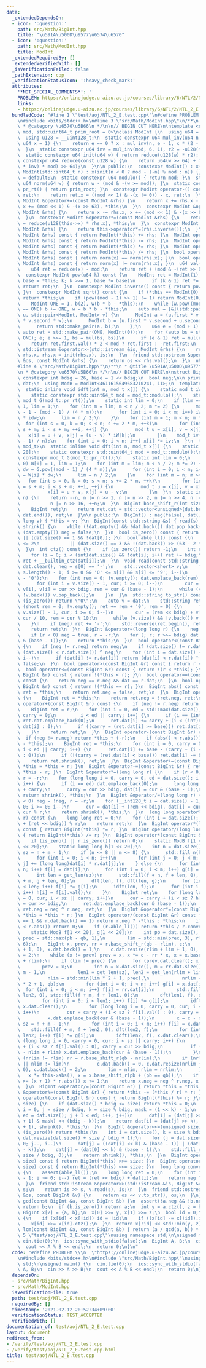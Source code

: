 ```yaml
---
data:
  _extendedDependsOn:
  - icon: ':question:'
    path: src/Math/BigInt.hpp
    title: "\u591A\u500D\u9577\u6574\u6570"
  - icon: ':question:'
    path: src/Math/ModInt.hpp
    title: ModInt
  _extendedRequiredBy: []
  _extendedVerifiedWith: []
  _isVerificationFailed: false
  _pathExtension: cpp
  _verificationStatusIcon: ':heavy_check_mark:'
  attributes:
    '*NOT_SPECIAL_COMMENTS*': ''
    PROBLEM: https://onlinejudge.u-aizu.ac.jp/courses/library/6/NTL/2/NTL_2_E
    links:
    - https://onlinejudge.u-aizu.ac.jp/courses/library/6/NTL/2/NTL_2_E
  bundledCode: "#line 1 \"test/aoj/NTL_2_E.test.cpp\"\n#define PROBLEM \\\n  \"https://onlinejudge.u-aizu.ac.jp/courses/library/6/NTL/2/NTL_2_E\"\
    \n#include <bits/stdc++.h>\n#line 3 \"src/Math/ModInt.hpp\"\n/**\n * @title ModInt\n\
    \ * @category \u6570\u5B66\n */\n\n// BEGIN CUT HERE\n\ntemplate <std::uint64_t\
    \ mod, std::uint64_t prim_root = 0>\nclass ModInt {\n  using u64 = std::uint64_t;\n\
    \  using u128 = __uint128_t;\n  static constexpr u64 mul_inv(u64 n, int e = 6,\
    \ u64 x = 1) {\n    return e == 0 ? x : mul_inv(n, e - 1, x * (2 - x * n));\n\
    \  }\n  static constexpr u64 inv = mul_inv(mod, 6, 1), r2 = -u128(mod) % mod;\n\
    \  static constexpr u64 init(u64 w) { return reduce(u128(w) * r2); }\n  static\
    \ constexpr u64 reduce(const u128 w) {\n    return u64(w >> 64) + mod - ((u128(u64(w)\
    \ * inv) * mod) >> 64);\n  }\n\n public:\n  constexpr ModInt() : x(0) {}\n  constexpr\
    \ ModInt(std::int64_t n) : x(init(n < 0 ? mod - (-n) % mod : n)) {}\n  ~ModInt()\
    \ = default;\n  static constexpr u64 modulo() { return mod; }\n  static constexpr\
    \ u64 norm(u64 w) { return w - (mod & -(w >= mod)); }\n  static constexpr u64\
    \ pr_rt() { return prim_root; }\n  constexpr ModInt operator-() const {\n    ModInt\
    \ ret;\n    return ret.x = ((mod << 1) & -(x != 0)) - x, ret;\n  }\n  constexpr\
    \ ModInt &operator+=(const ModInt &rhs) {\n    return x += rhs.x - (mod << 1),\
    \ x += (mod << 1) & -(x >> 63), *this;\n  }\n  constexpr ModInt &operator-=(const\
    \ ModInt &rhs) {\n    return x -= rhs.x, x += (mod << 1) & -(x >> 63), *this;\n\
    \  }\n  constexpr ModInt &operator*=(const ModInt &rhs) {\n    return this->x\
    \ = reduce(u128(this->x) * rhs.x), *this;\n  }\n  constexpr ModInt &operator/=(const\
    \ ModInt &rhs) {\n    return this->operator*=(rhs.inverse());\n  }\n  ModInt operator+(const\
    \ ModInt &rhs) const { return ModInt(*this) += rhs; }\n  ModInt operator-(const\
    \ ModInt &rhs) const { return ModInt(*this) -= rhs; }\n  ModInt operator*(const\
    \ ModInt &rhs) const { return ModInt(*this) *= rhs; }\n  ModInt operator/(const\
    \ ModInt &rhs) const { return ModInt(*this) /= rhs; }\n  bool operator==(const\
    \ ModInt &rhs) const { return norm(x) == norm(rhs.x); }\n  bool operator!=(const\
    \ ModInt &rhs) const { return norm(x) != norm(rhs.x); }\n  u64 val() const {\n\
    \    u64 ret = reduce(x) - mod;\n    return ret + (mod & -(ret >> 63));\n  }\n\
    \  constexpr ModInt pow(u64 k) const {\n    ModInt ret = ModInt(1);\n    for (ModInt\
    \ base = *this; k; k >>= 1, base *= base)\n      if (k & 1) ret *= base;\n   \
    \ return ret;\n  }\n  constexpr ModInt inverse() const { return pow(mod - 2);\
    \ }\n  constexpr ModInt sqrt() const {\n    if (*this == ModInt(0) || mod == 2)\
    \ return *this;\n    if (pow((mod - 1) >> 1) != 1) return ModInt(0);  // no solutions\n\
    \    ModInt ONE = 1, b(2), w(b * b - *this);\n    while (w.pow((mod - 1) >> 1)\
    \ == ONE) b += ONE, w = b * b - *this;\n    auto mul = [&](std::pair<ModInt, ModInt>\
    \ u, std::pair<ModInt, ModInt> v) {\n      ModInt a = (u.first * v.first + u.second\
    \ * v.second * w);\n      ModInt b = (u.first * v.second + u.second * v.first);\n\
    \      return std::make_pair(a, b);\n    };\n    u64 e = (mod + 1) >> 1;\n   \
    \ auto ret = std::make_pair(ONE, ModInt(0));\n    for (auto bs = std::make_pair(b,\
    \ ONE); e; e >>= 1, bs = mul(bs, bs))\n      if (e & 1) ret = mul(ret, bs);\n\
    \    return ret.first.val() * 2 < mod ? ret.first : -ret.first;\n  }\n  friend\
    \ std::istream &operator>>(std::istream &is, ModInt &rhs) {\n    return is >>\
    \ rhs.x, rhs.x = init(rhs.x), is;\n  }\n  friend std::ostream &operator<<(std::ostream\
    \ &os, const ModInt &rhs) {\n    return os << rhs.val();\n  }\n  u64 x;\n};\n\
    #line 4 \"src/Math/BigInt.hpp\"\n/**\n * @title \u591A\u500D\u9577\u6574\u6570\
    \n * @category \u6570\u5B66\n */\n\n// BEGIN CUT HERE\n\nstruct BigInt {\n  static\
    \ constexpr int bdig = 26, base = 1 << bdig;\n  bool neg;\n\n private:\n  std::vector<unsigned>\
    \ dat;\n  using ModB = ModInt<4611615649683210241, 11>;\n  template <class mod_t>\n\
    \  static inline void idft(int n, mod_t x[]) {\n    static mod_t iW[1 << 20];\n\
    \    static constexpr std::uint64_t mod = mod_t::modulo();\n    static constexpr\
    \ mod_t G(mod_t::pr_rt());\n    static int lim = 0;\n    if (lim == 0) iW[0] =\
    \ 1, lim = 1;\n    for (int m = lim; m < n / 2; m *= 2) {\n      mod_t idw = G.pow(mod\
    \ - 1 - (mod - 1) / (4 * m));\n      for (int i = 0; i < m; i++) iW[m + i] = iW[i]\
    \ * idw;\n      lim = n / 2;\n    }\n    for (int m = 1; m < n; m *= 2)\n    \
    \  for (int s = 0, k = 0; s < n; s += 2 * m, ++k)\n        for (int i = s, j =\
    \ s + m; i < s + m; ++i, ++j) {\n          mod_t u = x[i], v = x[j];\n       \
    \   x[i] = u + v, x[j] = (u - v) * iW[k];\n        }\n    mod_t iv(mod - (mod\
    \ - 1) / n);\n    for (int i = 0; i < n; i++) x[i] *= iv;\n  }\n  template <class\
    \ mod_t>\n  static inline void dft(int n, mod_t x[]) {\n    static mod_t W[1 <<\
    \ 20];\n    static constexpr std::uint64_t mod = mod_t::modulo();\n    static\
    \ constexpr mod_t G(mod_t::pr_rt());\n    static int lim = 0;\n    if (lim ==\
    \ 0) W[0] = 1, lim = 1;\n    for (int m = lim; m < n / 2; m *= 2) {\n      mod_t\
    \ dw = G.pow((mod - 1) / (4 * m));\n      for (int i = 0; i < m; i++) W[m + i]\
    \ = W[i] * dw;\n      lim = n / 2;\n    }\n    for (int m = n; m >>= 1;)\n   \
    \   for (int s = 0, k = 0; s < n; s += 2 * m, ++k)\n        for (int i = s, j\
    \ = s + m; i < s + m; ++i, ++j) {\n          mod_t u = x[i], v = x[j] * W[k];\n\
    \          x[i] = u + v, x[j] = u - v;\n        }\n  }\n  static inline int get_len(int\
    \ n) {\n    return --n, n |= n >> 1, n |= n >> 2, n |= n >> 4, n |= n >> 8,\n\
    \           n |= n >> 16, ++n;\n  }\n  BigInt base_shift_r(int size) const {\n\
    \    BigInt ret;\n    return ret.dat = std::vector<unsigned>(dat.begin() + size,\
    \ dat.end()), ret;\n  }\n\n public:\n  BigInt() : neg(false), dat() {}\n  BigInt(long\
    \ long v) { *this = v; }\n  BigInt(const std::string &s) { read(s); }\n  void\
    \ shrink() {\n    while (!dat.empty() && !dat.back()) dat.pop_back();\n    if\
    \ (dat.empty()) neg = false;\n  }\n  bool is_zero() const { return dat.empty()\
    \ || (dat.size() == 1 && !dat[0]); }\n  bool able_ll() const {\n    return dat.size()\
    \ <= 2\n           || (dat.size() == 3 && !(dat.back() >> (63 - 2 * bdig)));\n\
    \  }\n  int ctz() const {\n    if (is_zero()) return -1;\n    int ret = 0, i;\n\
    \    for (i = 0; i < (int)dat.size() && !dat[i]; i++) ret += bdig;\n    return\
    \ ret + __builtin_ctz(dat[i]);\n  }\n  void read(const std::string &s) {\n   \
    \ dat.clear(), neg = s[0] == '-';\n    std::vector<short> v;\n    for (int i =\
    \ s.length() - 1; i >= 0 && '0' <= s[i] && s[i] <= '9'; i--)\n      v.emplace_back(s[i]\
    \ - '0');\n    for (int rem = 0; !v.empty(); dat.emplace_back(rem), rem = 0) {\n\
    \      for (int i = v.size() - 1, cur; i >= 0; i--)\n        cur = rem * 10 +\
    \ v[i], v[i] = cur >> bdig, rem = cur & (base - 1);\n      while (v.size() &&\
    \ !v.back()) v.pop_back();\n    }\n  }\n  std::string to_str() const {\n    if\
    \ (is_zero()) return \"0\";\n    auto v = dat;\n    std::string ret;\n    for\
    \ (short rem = 0; !v.empty(); ret += rem + '0', rem = 0) {\n      for (int i =\
    \ v.size() - 1, cur; i >= 0; i--)\n        cur = (rem << bdig) + v[i], v[i] =\
    \ cur / 10, rem = cur % 10;\n      while (v.size() && !v.back()) v.pop_back();\n\
    \    }\n    if (neg) ret += '-';\n    std::reverse(ret.begin(), ret.end());\n\
    \    return ret;\n  }\n  BigInt &operator=(long long r) {\n    neg = false, dat.clear();\n\
    \    if (r < 0) neg = true, r = -r;\n    for (; r; r >>= bdig) dat.emplace_back(r\
    \ & (base - 1));\n    return *this;\n  }\n  bool operator<(const BigInt &r) const\
    \ {\n    if (neg != r.neg) return neg;\n    if (dat.size() != r.dat.size()) return\
    \ (dat.size() < r.dat.size()) ^ neg;\n    for (int i = dat.size() - 1; i >= 0;\
    \ i--)\n      if (dat[i] != r.dat[i]) return (dat[i] < r.dat[i]) ^ neg;\n    return\
    \ false;\n  }\n  bool operator>(const BigInt &r) const { return r < *this; }\n\
    \  bool operator<=(const BigInt &r) const { return !(r < *this); }\n  bool operator>=(const\
    \ BigInt &r) const { return !(*this < r); }\n  bool operator==(const BigInt &r)\
    \ const {\n    return neg == r.neg && dat == r.dat;\n  }\n  bool operator!=(const\
    \ BigInt &r) const { return !(*this == r); }\n  BigInt abs() const {\n    BigInt\
    \ ret = *this;\n    return ret.neg = false, ret;\n  }\n  BigInt operator-() const\
    \ {\n    BigInt ret = *this;\n    return ret.neg = !ret.neg, ret;\n  }\n  BigInt\
    \ operator+(const BigInt &r) const {\n    if (neg != r.neg) return *this - (-r);\n\
    \    BigInt ret = r;\n    for (int i = 0, ed = std::max(dat.size(), r.dat.size()),\
    \ carry = 0;\n         i < ed || carry; i++) {\n      if (i == (int)ret.dat.size())\
    \ ret.dat.emplace_back(0);\n      ret.dat[i] += carry + (i < (int)dat.size() ?\
    \ dat[i] : 0);\n      if ((carry = (ret.dat[i] >= base))) ret.dat[i] -= base;\n\
    \    }\n    return ret;\n  }\n  BigInt operator-(const BigInt &r) const {\n  \
    \  if (neg != r.neg) return *this + (-r);\n    if (abs() < r.abs()) return -(r\
    \ - *this);\n    BigInt ret = *this;\n    for (int i = 0, carry = 0, ed = r.dat.size();\
    \ i < ed || carry; i++) {\n      ret.dat[i] += base - (carry + (i < ed ? r.dat[i]\
    \ : 0));\n      if (!(carry = (ret.dat[i] < base))) ret.dat[i] -= base;\n    }\n\
    \    return ret.shrink(), ret;\n  }\n  BigInt &operator+=(const BigInt &r) { return\
    \ *this = *this + r; }\n  BigInt &operator-=(const BigInt &r) { return *this =\
    \ *this - r; }\n  BigInt &operator*=(long long r) {\n    if (r < 0) neg = !neg,\
    \ r = -r;\n    for (long long i = 0, carry = 0, ed = dat.size(); i < ed || carry;\
    \ i++) {\n      if (i == ed) dat.emplace_back(0);\n      long long cur = r * dat[i]\
    \ + carry;\n      carry = cur >> bdig, dat[i] = cur & (base - 1);\n    }\n   \
    \ return shrink(), *this;\n  }\n  BigInt &operator/=(long long r) {\n    if (r\
    \ < 0) neg = !neg, r = -r;\n    for (__int128_t i = dat.size() - 1, cur, rem =\
    \ 0; i >= 0; i--)\n      cur = dat[i] + (rem << bdig), dat[i] = cur / r, rem =\
    \ cur % r;\n    return shrink(), *this;\n  }\n  long long operator%(long long\
    \ r) const {\n    long long ret = 0;\n    for (int i = dat.size(); i;) ret = (dat[--i]\
    \ + (ret << bdig)) % r;\n    return ret;\n  }\n  BigInt operator*(long long r)\
    \ const { return BigInt(*this) *= r; }\n  BigInt operator/(long long r) const\
    \ { return BigInt(*this) /= r; }\n  BigInt operator*(const BigInt &r) const {\n\
    \    if (is_zero() || r.is_zero()) return 0;\n    static ModB f[1 << 20], g[1\
    \ << 20];\n    static long long h[1 << 20];\n    int n = dat.size(), m = r.dat.size(),\
    \ sz = n + m - 1;\n    if (n <= 8 || m <= 8) {\n      std::fill_n(h, sz, 0);\n\
    \      for (int i = 0; i < n; i++)\n        for (int j = 0; j < m; j++) h[i +\
    \ j] += (long long)dat[i] * r.dat[j];\n    } else {\n      for (int i = 0; i <\
    \ n; i++) f[i] = dat[i];\n      for (int i = 0; i < m; i++) g[i] = r.dat[i];\n\
    \      int len = get_len(sz);\n      std::fill(f + n, f + len, 0), std::fill(g\
    \ + m, g + len, 0);\n      dft(len, f), dft(len, g);\n      for (int i = 0; i\
    \ < len; i++) f[i] *= g[i];\n      idft(len, f);\n      for (int i = 0; i < sz;\
    \ i++) h[i] = f[i].val();\n    }\n    BigInt ret;\n    for (long long i = 0, carry\
    \ = 0, cur; i < sz || carry; i++)\n      cur = carry + (i < sz ? h[i] : 0), carry\
    \ = cur >> bdig,\n      ret.dat.emplace_back(cur & (base - 1));\n    return ret.shrink(),\
    \ ret.neg = neg ^ r.neg, ret;\n  }\n  BigInt &operator*=(const BigInt &r) { return\
    \ *this = *this * r; }\n  BigInt operator/(const BigInt &r) const {\n    if (r.dat.size()\
    \ == 1 && r.dat.back() == 1) return r.neg ? -*this : *this;\n    if (this->abs()\
    \ < r.abs()) return 0;\n    if (r.able_ll()) return *this / r.convert_ll();\n\
    \    static ModB f[1 << 20], g[1 << 20];\n    int pb = dat.size(), qb = r.dat.size(),\
    \ prec = std::max(pb - qb, 1),\n        lim = std::min(prec, 3), rlim = std::min(qb,\
    \ 6);\n    BigInt x, prev, rr = r.base_shift_r(qb - rlim), c;\n    x.dat.resize(lim\
    \ + 1, 0), x.dat.back() = 1;\n    c.dat.resize(rlim + lim + 1, 0), c.dat.back()\
    \ = 2;\n    while (x != prev) prev = x, x *= c - rr * x, x = x.base_shift_r(lim\
    \ + rlim);\n    if (lim != prec) {\n      for (prev.dat.clear(); x != prev;) {\n\
    \        prev = x;\n        int n = x.dat.size(), m = rr.dat.size(), sz = n +\
    \ m - 1,\n            len1 = get_len(sz), len2 = get_len(rlim + lim + n),\n  \
    \          nlim = std::min(lim * 2 + 1, prec),\n            nrlim = std::min(rlim\
    \ * 2 + 1, qb);\n        for (int i = 0; i < n; i++) g[i] = x.dat[i];\n      \
    \  for (int i = 0; i < m; i++) f[i] = rr.dat[i];\n        std::fill(g + n, g +\
    \ len2, 0), std::fill(f + m, f + len1, 0);\n        dft(len1, f), dft(len2, g);\n\
    \        for (int i = 0; i < len1; i++) f[i] *= g[i];\n        idft(len1, f),\
    \ x.dat.clear();\n        for (long long i = 0, carry = 0, cur; i < sz || carry;\
    \ i++)\n          cur = carry + (i < sz ? f[i].val() : 0), carry = cur >> bdig,\n\
    \          x.dat.emplace_back(cur & (base - 1));\n        x = c - x, m = x.dat.size(),\
    \ sz = n + m - 1;\n        for (int i = 0; i < m; i++) f[i] = x.dat[i];\n    \
    \    std::fill(f + m, f + len2, 0), dft(len2, f);\n        for (int i = 0; i <\
    \ len2; i++) f[i] *= g[i];\n        idft(len2, f), x.dat.clear();\n        for\
    \ (long long i = 0, carry = 0, cur; i < sz || carry; i++) {\n          cur = carry\
    \ + (i < sz ? f[i].val() : 0), carry = cur >> bdig;\n          if (i >= 2 * lim\
    \ - nlim + rlim) x.dat.emplace_back(cur & (base - 1));\n        }\n        if\
    \ (nrlim != rlim) rr = r.base_shift_r(qb - nrlim);\n        if (nrlim != rlim\
    \ || nlim != lim)\n          c.dat.back() = 0, c.dat.resize(nrlim + nlim + 1,\
    \ 0), c.dat.back() = 2;\n        lim = nlim, rlim = nrlim;\n      }\n    }\n \
    \   x *= this->abs(), x = x.base_shift_r(pb + (pb == qb));\n    if (this->abs()\
    \ >= (x + 1) * r.abs()) x += 1;\n    return x.neg = neg ^ r.neg, x.shrink(), x;\n\
    \  }\n  BigInt &operator/=(const BigInt &r) { return *this = *this / r; }\n  BigInt\
    \ &operator%=(const BigInt &r) { return *this -= (*this / r) * r; }\n  BigInt\
    \ operator%(const BigInt &r) const { return BigInt(*this) %= r; }\n  BigInt &operator>>=(unsigned\
    \ size) {\n    if (dat.size() * bdig <= size) return *this = 0;\n    unsigned\
    \ i = 0, j = size / bdig, k = size % bdig, mask = (1 << k) - 1;\n    for (unsigned\
    \ ed = dat.size(); j + 1 < ed; i++, j++)\n      dat[i] = (dat[j] >> k) | ((dat[j\
    \ + 1] & mask) << (bdig - k));\n    return dat[i] = (dat[j] >> k), dat.resize(i\
    \ + 1), shrink(), *this;\n  }\n  BigInt &operator<<=(unsigned size) {\n    if\
    \ (is_zero()) return *this;\n    int i = dat.size(), k = size % bdig, j;\n   \
    \ dat.resize(dat.size() + size / bdig + 1);\n    for (j = dat.size() - 1; i >\
    \ 0; j--, i--)\n      dat[j] = ((dat[i] << k) & (base - 1)) | (dat[i - 1] >> (bdig\
    \ - k));\n    dat[j] = (dat[0] << k) & (base - 1);\n    std::fill_n(dat.begin(),\
    \ size / bdig, 0);\n    return shrink(), *this;\n  }\n  BigInt operator>>(unsigned\
    \ size) const { return BigInt(*this) >>= size; }\n  BigInt operator<<(unsigned\
    \ size) const { return BigInt(*this) <<= size; }\n  long long convert_ll() const\
    \ {\n    assert(able_ll());\n    long long ret = 0;\n    for (int i = dat.size()\
    \ - 1; i >= 0; i--) ret = (ret << bdig) + dat[i];\n    return neg ? -ret : ret;\n\
    \  }\n  friend std::istream &operator>>(std::istream &is, BigInt &v) {\n    std::string\
    \ s;\n    return is >> s, v.read(s), is;\n  }\n  friend std::ostream &operator<<(std::ostream\
    \ &os, const BigInt &v) {\n    return os << v.to_str(), os;\n  }\n};\n\nBigInt\
    \ gcd(const BigInt &a, const BigInt &b) {\n  assert(!a.neg && !b.neg);\n  if (a.is_zero())\
    \ return b;\n  if (b.is_zero()) return a;\n  int y = a.ctz(), z = b.ctz();\n \
    \ BigInt x[2] = {a, b};\n  x[0] >>= y, x[1] >>= z;\n  bool id = 0;\n  while (true)\
    \ {\n    if (x[id] < x[!id]) id = !id;\n    if ((x[id] -= x[!id]).is_zero()) break;\n\
    \    x[id] >>= x[id].ctz();\n  }\n  return x[!id] << std::min(y, z);\n}\n\nBigInt\
    \ lcm(const BigInt &a, const BigInt &b) { return (a / gcd(a, b)) * b; }\n#line\
    \ 5 \"test/aoj/NTL_2_E.test.cpp\"\nusing namespace std;\n\nsigned main() {\n \
    \ cin.tie(0);\n  ios::sync_with_stdio(false);\n  BigInt A, B;\n  cin >> A >> B;\n\
    \  cout << A % B << endl;\n  return 0;\n}\n"
  code: "#define PROBLEM \\\n  \"https://onlinejudge.u-aizu.ac.jp/courses/library/6/NTL/2/NTL_2_E\"\
    \n#include <bits/stdc++.h>\n#include \"src/Math/BigInt.hpp\"\nusing namespace\
    \ std;\n\nsigned main() {\n  cin.tie(0);\n  ios::sync_with_stdio(false);\n  BigInt\
    \ A, B;\n  cin >> A >> B;\n  cout << A % B << endl;\n  return 0;\n}"
  dependsOn:
  - src/Math/BigInt.hpp
  - src/Math/ModInt.hpp
  isVerificationFile: true
  path: test/aoj/NTL_2_E.test.cpp
  requiredBy: []
  timestamp: '2021-02-12 20:52:34+09:00'
  verificationStatus: TEST_ACCEPTED
  verifiedWith: []
documentation_of: test/aoj/NTL_2_E.test.cpp
layout: document
redirect_from:
- /verify/test/aoj/NTL_2_E.test.cpp
- /verify/test/aoj/NTL_2_E.test.cpp.html
title: test/aoj/NTL_2_E.test.cpp
---
```

